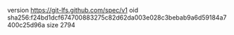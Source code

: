 version https://git-lfs.github.com/spec/v1
oid sha256:f24bd1dcf674700883275c82d62da003e028c3bebab9a6d59184a7400c25d96a
size 2794
